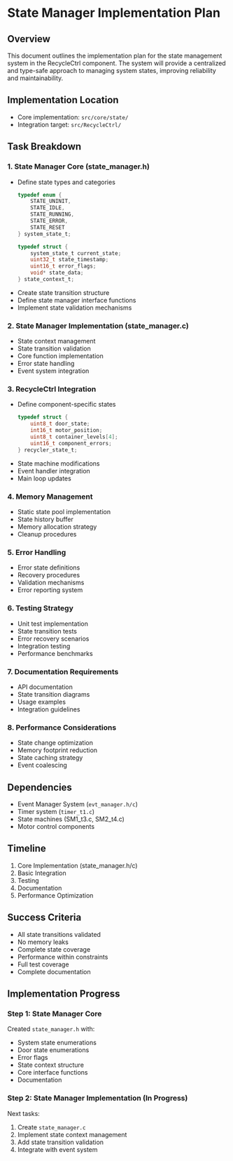 # State Manager Implementation Plan

## Overview
This document outlines the implementation plan for the state management system in the RecycleCtrl component. The system will provide a centralized and type-safe approach to managing system states, improving reliability and maintainability.

## Implementation Location
- Core implementation: `src/core/state/`
- Integration target: `src/RecycleCtrl/`

## Task Breakdown

### 1. State Manager Core (state_manager.h) 
- Define state types and categories
  ```c
  typedef enum {
      STATE_UNINIT,
      STATE_IDLE,
      STATE_RUNNING,
      STATE_ERROR,
      STATE_RESET
  } system_state_t;

  typedef struct {
      system_state_t current_state;
      uint32_t state_timestamp;
      uint16_t error_flags;
      void* state_data;
  } state_context_t;
  ```
- Create state transition structure
- Define state manager interface functions
- Implement state validation mechanisms

### 2. State Manager Implementation (state_manager.c)
- State context management
- State transition validation
- Core function implementation
- Error state handling
- Event system integration

### 3. RecycleCtrl Integration
- Define component-specific states
  ```c
  typedef struct {
      uint8_t door_state;
      int16_t motor_position;
      uint8_t container_levels[4];
      uint16_t component_errors;
  } recycler_state_t;
  ```
- State machine modifications
- Event handler integration
- Main loop updates

### 4. Memory Management
- Static state pool implementation
- State history buffer
- Memory allocation strategy
- Cleanup procedures

### 5. Error Handling
- Error state definitions
- Recovery procedures
- Validation mechanisms
- Error reporting system

### 6. Testing Strategy
- Unit test implementation
- State transition tests
- Error recovery scenarios
- Integration testing
- Performance benchmarks

### 7. Documentation Requirements
- API documentation
- State transition diagrams
- Usage examples
- Integration guidelines

### 8. Performance Considerations
- State change optimization
- Memory footprint reduction
- State caching strategy
- Event coalescing

## Dependencies
- Event Manager System (`evt_manager.h/c`)
- Timer system (`timer_t1.c`)
- State machines (SM1_t3.c, SM2_t4.c)
- Motor control components

## Timeline
1. Core Implementation (state_manager.h/c)
2. Basic Integration
3. Testing
4. Documentation
5. Performance Optimization

## Success Criteria
- All state transitions validated
- No memory leaks
- Complete state coverage
- Performance within constraints
- Full test coverage
- Complete documentation

## Implementation Progress

### Step 1: State Manager Core 
Created `state_manager.h` with:
- System state enumerations
- Door state enumerations
- Error flags
- State context structure
- Core interface functions
- Documentation

### Step 2: State Manager Implementation (In Progress)
Next tasks:
1. Create `state_manager.c`
2. Implement state context management
3. Add state transition validation
4. Integrate with event system

